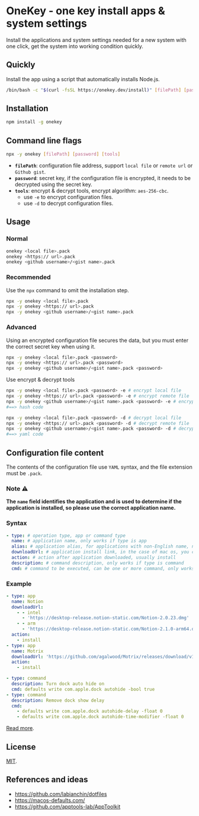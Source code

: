 # OneKey - one key install apps & system settings

Install the applications and system settings needed for a new system with one click, get the system into working condition quickly.

## Quickly

Install the app using a script that automatically installs Node.js.

```bash
/bin/bash -c "$(curl -fsSL https://onekey.dev/install)" [filePath] [password]
```

## Installation

```bash
npm install -g onekey
```

## Command line flags

```bash
npx -y onekey [filePath] [password] [tools]
```

- **`filePath`**: configuration file address, support `local file` or `remote url` or `Github gist`.
- **`password`**: secret key, if the configuration file is encrypted, it needs to be decrypted using the secret key.
- **`tools`**: encrypt & decrypt tools, encrypt algorithm: `aes-256-cbc`.
  - use `-e` to encrypt configuration files.
  - use `-d` to decrypt configuration files.

## Usage

### Normal

```bash
onekey <local file>.pack
onekey <https:// url>.pack
onekey <github username>/<gist name>.pack
```

### Recommended

Use the `npx` command to omit the installation step.

```bash
npx -y onekey <local file>.pack
npx -y onekey <https:// url>.pack
npx -y onekey <github username>/<gist name>.pack
```

### Advanced

Using an encrypted configuration file secures the data, but you must enter the correct secret key when using it.

```bash
npx -y onekey <local file>.pack <password>
npx -y onekey <https:// url>.pack <password>
npx -y onekey <github username>/<gist name>.pack <password>
```

Use encrypt & decrypt tools

```bash
npx -y onekey <local file>.pack <password> -e # encrypt local file
npx -y onekey <https:// url>.pack <password> -e # encrypt remote file
npx -y onekey <github username>/<gist name>.pack <password> -e # encrypt gist file
#==> hash code

npx -y onekey <local file>.pack <password> -d # decrypt local file
npx -y onekey <https:// url>.pack <password> -d # decrypt remote file
npx -y onekey <github username>/<gist name>.pack <password> -d # decrypt gist file
#==> yaml code
```

## Configuration file content

The contents of the configuration file use `YAML` syntax, and the file extension must be `.pack`.

### Note ⚠️

**The `name` field identifies the application and is used to determine if the application is installed, so please use the correct application name.**

### Syntax

```yml
- type: # operation type, app or command type
  name: # application name, only works if type is app
  alias: # application alias, for applications with non-English name, not required
  downloadUrl: # application install link, in the case of mac os, you can also specify the link for the intel and arm versions separately
  action: # action after application downloaded, usually install
  description: # command description, only works if type is command
  cmd: # command to be executed, can be one or more command, only works if type is command
```

### Example

```yml
- type: app
  name: Notion
  downloadUrl:
    - - intel
      - 'https://desktop-release.notion-static.com/Notion-2.0.23.dmg'
    - - arm
      - 'https://desktop-release.notion-static.com/Notion-2.1.0-arm64.dmg'
  action:
    - install
- type: app
  name: Motrix
  downloadUrl: 'https://github.com/agalwood/Motrix/releases/download/v1.6.11/Motrix-1.6.11.dmg'
  action:
    - install
```

```yml
- type: command
  description: Turn dock auto hide on
  cmd: defaults write com.apple.dock autohide -bool true
- type: command
  description: Remove dock show delay
  cmd:
    - defaults write com.apple.dock autohide-delay -float 0
    - defaults write com.apple.dock autohide-time-modifier -float 0
```

[Read more](examples/apps.pack).

## License

[MIT](LICENSE).

## References and ideas

- https://github.com/labianchin/dotfiles
- https://macos-defaults.com/
- https://github.com/apptools-lab/AppToolkit
